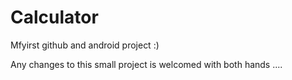 # Calculator
Mfyirst github and android project :)

Any changes to this small project is welcomed with both hands ....

